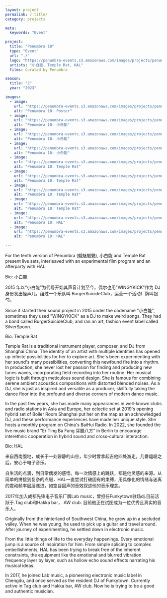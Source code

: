 ```yaml
---
layout: project
permalink: /:title/
category: projects

meta:
  keywords: "Event"

project:
  title: "Penumbra 10"
  type: "Event"
  url: "./"
  logo: "https://penumbra-events.s3.amazonaws.com/images/projects/penumbra-10/logo.jpg"
  artists: "小白能, Temple Rat, HAL"
  films: Curated by Penumbra

season:
  title: "2"
  year: "2023"

images:
  - image:
    url: "https://penumbra-events.s3.amazonaws.com/images/projects/penumbra-10/poster.png"
    alt: "Penumbra 10: Poster"
  - image:
    url: "https://penumbra-events.s3.amazonaws.com/images/projects/penumbra-10/karp-1.jpg"
    alt: "Penumbra 10: 小白能"
  - image:
    url: "https://penumbra-events.s3.amazonaws.com/images/projects/penumbra-10/karp-2.jpg"
    alt: "Penumbra 10: 小白能"
  - image:
    url: "https://penumbra-events.s3.amazonaws.com/images/projects/penumbra-10/karp-3.jpg"
    alt: "Penumbra 10: 小白能"
  - image:
    url: "https://penumbra-events.s3.amazonaws.com/images/projects/penumbra-10/temple-rat-1.jpg"
    alt: "Penumbra 10: Temple Rat"
  - image:
    url: "https://penumbra-events.s3.amazonaws.com/images/projects/penumbra-10/temple-rat-2.jpg"
    alt: "Penumbra 10: Temple Rat"
  - image:
    url: "https://penumbra-events.s3.amazonaws.com/images/projects/penumbra-10/temple-rat-3.jpg"
    alt: "Penumbra 10: Temple Rat"
  - image:
    url: "https://penumbra-events.s3.amazonaws.com/images/projects/penumbra-10/temple-rat-4.jpg"
    alt: "Penumbra 10: Temple Rat"
  - image:
    url: "https://penumbra-events.s3.amazonaws.com/images/projects/penumbra-10/hal-1.jpg"
    alt: "Penumbra 10: HAL"
  - image:
    url: "https://penumbra-events.s3.amazonaws.com/images/projects/penumbra-10/hal-2.jpg"
    alt: "Penumbra 10: HAL"

---
```

<p>For the tenth version of Penumbra (魑魅魍魉), 小白能 and Temple Rat present live sets, interleaved with an experimental film program and an afterparty with HAL.</p>

<span class="h2">Bio: 小白能</span>

<p>2015 年以“小白能”为代号开始其声音计划至今，偶尔也用"WINGYKICK"作为 DJ 身份发出怪声儿。组过一个乐队叫 BurgerSuicideClub，运营一个活动厂牌叫银勺。</p>

<p>Since it started their sound project in 2015 under the codename "小白能", sometimes they used "WINGYKICK" as a DJ to make weird songs. They had a band called BurgerSuicideClub, and ran an art, fashion event label called SilverSpoon.</p>

<span class="h2">Bio: Temple Rat</span>

<p>Temple Rat is a traditional instrument player, composer, and DJ from Shanghai China. The identity of an artist with multiple identities has opened up infinite possibilities for her to explore art. She's been experimenting with her sound's many possibilities, converting this newfound fire into a rhythm. In production, she never lost her passion for finding and producing new tunes waves, incorporating field recording into her routine. Her musical logic is built through meticulous sound design. She is famous for combining serene ambient acoustics compositions with distorted blended noises. As a DJ, she is just as inspired and versatile as a producer, skillfully taking the dance floor into the profound and diverse corners of modern dance music.</p>

<p>In the past few years, she has made many appearances in well-known clubs and radio stations in Asia and Europe, her eclectic set at 2019's opening hybrid set of Boiler Room Shanghai put her on the map as an acknowledged DJ, and these performance experiences have made her unique style. She hosts a monthly program on China's BaiHui Radio. In 2022, she founded the live music brand "Er Ting Ba Fang 耳聽八方" in Berlin to encourage interethnic cooperation in hybrid sound and cross-cultural interaction.</p>

<span class="h2">Bio: HAL</span>

<p>来自西南腹地，成长于一处僻静的山谷，年少时曾拿起吉他四处游走，几番龃龉之后，安心于电子音乐。</p>

<p>自生活的点滴，到日常偶发的感悟。每一次情感上的跳跃，都是他灵感的来源。从简单的拼接到复杂的点缀，HAL一直尝试打破固有的束缚，用具像化的情绪与迷离的震动频率层层递进，如空谷回声的音效叙述他的音乐理念。</p>

<p>2017年加入成都先锋电子音乐厂牌Lab music，曾担任Funkytown驻场dj.目前活跃于.Tag club和Hakka bar， AW club. 目前他正在试图成为一位优秀且真实的音乐人。</p>

<p>Originally from the hinterland of Southwest China, he grew up in a secluded valley. When he was young, he used to pick up a guitar and travel around. After journey of experimenting, he settled down in electronic music. </p>

<p>From the little things of life to the everyday happenings. Every emotional jump is a source of inspiration for him. From simple splicing to complex embellishments, HAL has been trying to break free of the inherent constraints, the equipment like the emotional and blurred vibration frequency layer by layer, such as hollow echo sound effects narrating his musical ideas. </p>

<p>In 2017, he joined Lab music, a pioneering electronic music label in Chengdu, and once served as the resident DJ of Funkytown. Currently active in Tag club and Hakka bar, AW club. Now he is trying to be a good and authentic musician.</p>